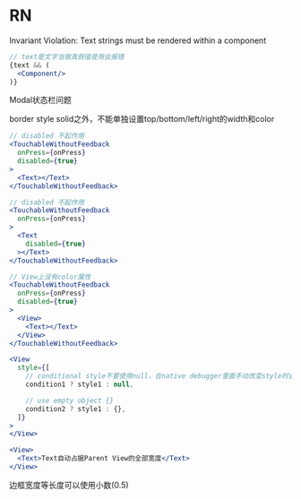 # RN

Invariant Violation: Text strings must be rendered within a <Text> component

```jsx
// text是文字当做真假值使用会报错
{text && (
  <Component/>
)}
```

Modal状态栏问题

border style solid之外，不能单独设置top/bottom/left/right的width和color


```jsx
// disabled 不起作用
<TouchableWithoutFeedback
  onPress={onPress}
  disabled={true}
>
  <Text></Text>
</TouchableWithoutFeedback>

// disabled 不起作用
<TouchableWithoutFeedback
  onPress={onPress}
>
  <Text
    disabled={true}
  ></Text>
</TouchableWithoutFeedback>

// View上没有color属性
<TouchableWithoutFeedback
  onPress={onPress}
  disabled={true}
>
  <View>
    <Text></Text>
  </View>
</TouchableWithoutFeedback>
```

```jsx
<View
  style={[
    // conditional style不要使用null，在native debugger里面手动改变style时会报错。
    condition1 ? style1 : null,

    // use empty object {}
    condition2 ? style1 : {},
  ]}
>
</View>
```

```jsx
<View>
  <Text>Text自动占据Parent View的全部宽度</Text>
</View>
```

边框宽度等长度可以使用小数(0.5)
